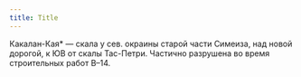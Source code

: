 ```yaml
---
title: Title
---
```


Какалан-Кая* — скала у сев. окраины старой части Симеиза, над новой дорогой, к
ЮВ от скалы Тас-Петри. Частично разрушена во время строительных работ В–14.
